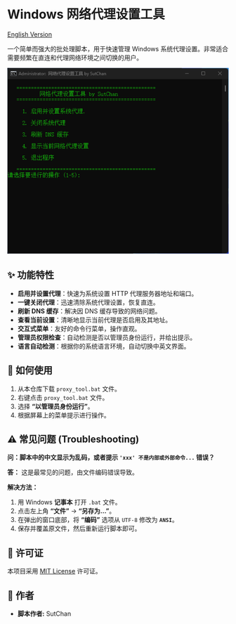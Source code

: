 # Windows 网络代理设置工具

[English Version](README.md)

一个简单而强大的批处理脚本，用于快速管理 Windows 系统代理设置。非常适合需要频繁在直连和代理网络环境之间切换的用户。

![脚本运行截图](screenshot.png)

## ✨ 功能特性

*   **启用并设置代理**：快速为系统设置 HTTP 代理服务器地址和端口。
*   **一键关闭代理**：迅速清除系统代理设置，恢复直连。
*   **刷新 DNS 缓存**：解决因 DNS 缓存导致的网络问题。
*   **查看当前设置**：清晰地显示当前代理是否启用及其地址。
*   **交互式菜单**：友好的命令行菜单，操作直观。
*   **管理员权限检查**：自动检测是否以管理员身份运行，并给出提示。
*   **语言自动检测**：根据你的系统语言环境，自动切换中英文界面。

## 🚀 如何使用

1.  从本仓库下载 `proxy_tool.bat` 文件。
2.  右键点击 `proxy_tool.bat` 文件。
3.  选择 **“以管理员身份运行”**。
4.  根据屏幕上的菜单提示进行操作。

## ⚠️ 常见问题 (Troubleshooting)

**问：脚本中的中文显示为乱码，或者提示 `'xxx' 不是内部或外部命令...` 错误？**

**答：** 这是最常见的问题，由文件编码错误导致。

**解决方法：**
1.  用 Windows **记事本** 打开 `.bat` 文件。
2.  点击左上角 **“文件”** -> **“另存为...”**。
3.  在弹出的窗口底部，将 **“编码”** 选项从 `UTF-8` 修改为 **`ANSI`**。
4.  保存并覆盖原文件，然后重新运行脚本即可。

## 📜 许可证

本项目采用 [MIT License](LICENSE) 许可证。

## 👤 作者

*   **脚本作者:** SutChan
